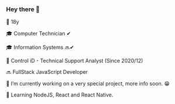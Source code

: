 ### Hey there 👋

🚀 18y

🎓 Computer Technician  ✔

🎓 Information Systems 🔜✔

💼 Control iD - Technical Support Analyst (Since 2020/12)

🔜 FullStack JavaScript Developer

🔭 I’m currently working on a very special project, more info soon. 😁

🌱 Learning NodeJS, React and React Native.
